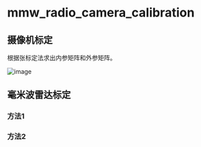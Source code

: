 # mmw_radio_camera_calibration

## 摄像机标定

根据张标定法求出内参矩阵和外参矩阵。

 ![image](https://github.com/ButBueatiful/dotvim/raw/master/screenshots/vim-screenshot.jpg)
 
## 毫米波雷达标定

### 方法1 

### 方法2


